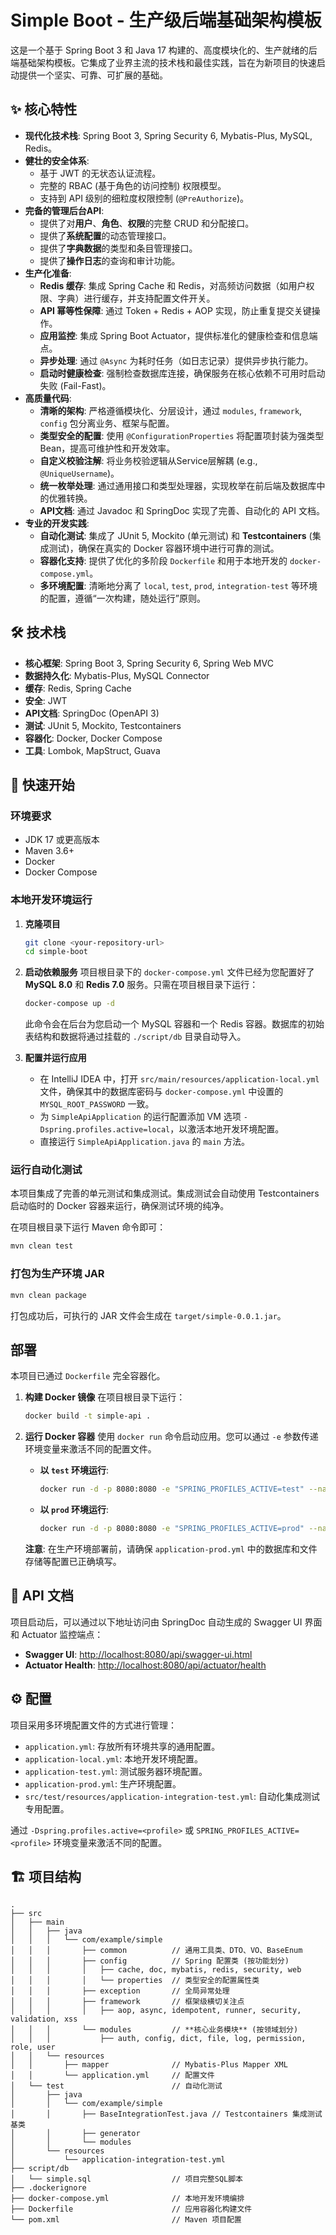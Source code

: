 # Simple Boot - 生产级后端基础架构模板

这是一个基于 Spring Boot 3 和 Java 17 构建的、高度模块化的、生产就绪的后端基础架构模板。它集成了业界主流的技术栈和最佳实践，旨在为新项目的快速启动提供一个坚实、可靠、可扩展的基础。

## ✨ 核心特性

*   **现代化技术栈**: Spring Boot 3, Spring Security 6, Mybatis-Plus, MySQL, Redis。
*   **健壮的安全体系**:
    *   基于 JWT 的无状态认证流程。
    *   完整的 RBAC (基于角色的访问控制) 权限模型。
    *   支持到 API 级别的细粒度权限控制 (`@PreAuthorize`)。
*   **完备的管理后台API**:
    *   提供了对**用户**、**角色**、**权限**的完整 CRUD 和分配接口。
    *   提供了**系统配置**的动态管理接口。
    *   提供了**字典数据**的类型和条目管理接口。
    *   提供了**操作日志**的查询和审计功能。
*   **生产化准备**:
    *   **Redis 缓存**: 集成 Spring Cache 和 Redis，对高频访问数据（如用户权限、字典）进行缓存，并支持配置文件开关。
    *   **API 幂等性保障**: 通过 Token + Redis + AOP 实现，防止重复提交关键操作。
    *   **应用监控**: 集成 Spring Boot Actuator，提供标准化的健康检查和信息端点。
    *   **异步处理**: 通过 `@Async` 为耗时任务（如日志记录）提供异步执行能力。
    *   **启动时健康检查**: 强制检查数据库连接，确保服务在核心依赖不可用时启动失败 (Fail-Fast)。
*   **高质量代码**:
    *   **清晰的架构**: 严格遵循模块化、分层设计，通过 `modules`, `framework`, `config` 包分离业务、框架与配置。
    *   **类型安全的配置**: 使用 `@ConfigurationProperties` 将配置项封装为强类型Bean，提高可维护性和开发效率。
    *   **自定义校验注解**: 将业务校验逻辑从Service层解耦 (e.g., `@UniqueUsername`)。
    *   **统一枚举处理**: 通过通用接口和类型处理器，实现枚举在前后端及数据库中的优雅转换。
    *   **API文档**: 通过 Javadoc 和 SpringDoc 实现了完善、自动化的 API 文档。
*   **专业的开发实践**:
    *   **自动化测试**: 集成了 JUnit 5, Mockito (单元测试) 和 **Testcontainers** (集成测试)，确保在真实的 Docker 容器环境中进行可靠的测试。
    *   **容器化支持**: 提供了优化的多阶段 `Dockerfile` 和用于本地开发的 `docker-compose.yml`。
    *   **多环境配置**: 清晰地分离了 `local`, `test`, `prod`, `integration-test` 等环境的配置，遵循“一次构建，随处运行”原则。

## 🛠️ 技术栈

*   **核心框架**: Spring Boot 3, Spring Security 6, Spring Web MVC
*   **数据持久化**: Mybatis-Plus, MySQL Connector
*   **缓存**: Redis, Spring Cache
*   **安全**: JWT
*   **API文档**: SpringDoc (OpenAPI 3)
*   **测试**: JUnit 5, Mockito, Testcontainers
*   **容器化**: Docker, Docker Compose
*   **工具**: Lombok, MapStruct, Guava

## 🚀 快速开始

### 环境要求

*   JDK 17 或更高版本
*   Maven 3.6+
*   Docker
*   Docker Compose

### 本地开发环境运行

1.  **克隆项目**
    ```bash
    git clone <your-repository-url>
    cd simple-boot
    ```

2.  **启动依赖服务**
    项目根目录下的 `docker-compose.yml` 文件已经为您配置好了 **MySQL 8.0** 和 **Redis 7.0** 服务。只需在项目根目录下运行：
    ```bash
    docker-compose up -d
    ```
    此命令会在后台为您启动一个 MySQL 容器和一个 Redis 容器。数据库的初始表结构和数据将通过挂载的 `./script/db` 目录自动导入。

3.  **配置并运行应用**
    *   在 IntelliJ IDEA 中，打开 `src/main/resources/application-local.yml` 文件，确保其中的数据库密码与 `docker-compose.yml` 中设置的 `MYSQL_ROOT_PASSWORD` 一致。
    *   为 `SimpleApiApplication` 的运行配置添加 VM 选项 `-Dspring.profiles.active=local`，以激活本地开发环境配置。
    *   直接运行 `SimpleApiApplication.java` 的 `main` 方法。

### 运行自动化测试

本项目集成了完善的单元测试和集成测试。集成测试会自动使用 Testcontainers 启动临时的 Docker 容器来运行，确保测试环境的纯净。

在项目根目录下运行 Maven 命令即可：
```bash
mvn clean test
```

### 打包为生产环境 JAR

```bash
mvn clean package
```
打包成功后，可执行的 JAR 文件会生成在 `target/simple-0.0.1.jar`。

## 部署

本项目已通过 `Dockerfile` 完全容器化。

1.  **构建 Docker 镜像**
    在项目根目录下运行：
    ```bash
    docker build -t simple-api .
    ```

2.  **运行 Docker 容器**
    使用 `docker run` 命令启动应用。您可以通过 `-e` 参数传递环境变量来激活不同的配置文件。

    *   **以 `test` 环境运行**:
        ```bash
        docker run -d -p 8080:8080 -e "SPRING_PROFILES_ACTIVE=test" --name simple-app-test simple-api
        ```

    *   **以 `prod` 环境运行**:
        ```bash
        docker run -d -p 8080:8080 -e "SPRING_PROFILES_ACTIVE=prod" --name simple-app-prod simple-api
        ```
    **注意**: 在生产环境部署前，请确保 `application-prod.yml` 中的数据库和文件存储等配置已正确填写。

## 📖 API 文档

项目启动后，可以通过以下地址访问由 SpringDoc 自动生成的 Swagger UI 界面和 Actuator 监控端点：

*   **Swagger UI**: [http://localhost:8080/api/swagger-ui.html](http://localhost:8080/api/swagger-ui.html)
*   **Actuator Health**: [http://localhost:8080/api/actuator/health](http://localhost:8080/api/actuator/health)

## ⚙️ 配置

项目采用多环境配置文件的方式进行管理：
*   `application.yml`: 存放所有环境共享的通用配置。
*   `application-local.yml`: 本地开发环境配置。
*   `application-test.yml`: 测试服务器环境配置。
*   `application-prod.yml`: 生产环境配置。
*   `src/test/resources/application-integration-test.yml`: 自动化集成测试专用配置。

通过 `-Dspring.profiles.active=<profile>` 或 `SPRING_PROFILES_ACTIVE=<profile>` 环境变量来激活不同的配置。

## 🏗️ 项目结构

```
.
├── src
│   ├── main
│   │   ├── java
│   │   │   └── com/example/simple
│   │   │       ├── common          // 通用工具类、DTO、VO、BaseEnum
│   │   │       ├── config          // Spring 配置类 (按功能划分)
│   │   │       │   ├── cache, doc, mybatis, redis, security, web
│   │   │       │   └── properties  // 类型安全的配置属性类
│   │   │       ├── exception       // 全局异常处理
│   │   │       ├── framework       // 框架级横切关注点
│   │   │       │   ├── aop, async, idempotent, runner, security, validation, xss
│   │   │       └── modules         // **核心业务模块** (按领域划分)
│   │   │           ├── auth, config, dict, file, log, permission, role, user
│   │   └── resources
│   │       ├── mapper              // Mybatis-Plus Mapper XML
│   │       └── application.yml     // 配置文件
│   └── test                        // 自动化测试
│       ├── java
│       │   └── com/example/simple
│       │       ├── BaseIntegrationTest.java // Testcontainers 集成测试基类
│       │       ├── generator
│       │       └── modules
│       └── resources
│           └── application-integration-test.yml
├── script/db
│   └── simple.sql                  // 项目完整SQL脚本
├── .dockerignore
├── docker-compose.yml              // 本地开发环境编排
├── Dockerfile                      // 应用容器化构建文件
└── pom.xml                         // Maven 项目配置
```